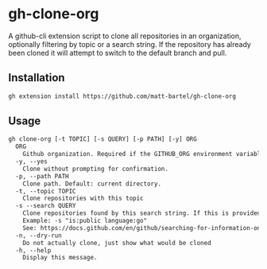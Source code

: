 # gh-clone-org

A github-cli extension script to clone all repositories in an organization, optionally filtering by topic or a search string. If the repository has already been cloned it will attempt to switch to the default branch and pull.

## Installation

```bash
gh extension install https://github.com/matt-bartel/gh-clone-org
```

## Usage

```txt
gh clone-org [-t TOPIC] [-s QUERY] [-p PATH] [-y] ORG
  ORG
    Github organization. Required if the GITHUB_ORG environment variable is not set.
  -y, --yes
    Clone without prompting for confirmation.
  -p, --path PATH
    Clone path. Default: current directory.
  -t, --topic TOPIC
    Clone repositories with this topic
  -s --search QUERY
    Clone repositories found by this search string. If this is provided '-t' will be ignored.
    Example: -s "is:public language:go"
    See: https://docs.github.com/en/github/searching-for-information-on-github/searching-on-github/searching-for-repositories
  -n, --dry-run
    Do not actually clone, just show what would be cloned
  -h, --help
    Display this message.
```
